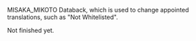 MISAKA_MIKOTO Databack, which is used to change appointed translations, such as "Not Whitelisted".

Not finished yet.
